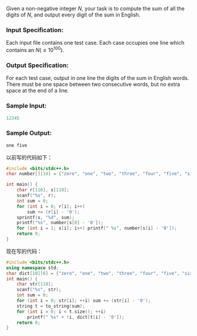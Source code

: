 Given a non-negative integer $N$, your task is to compute the sum of all the digits of $N$, and output every digit of the sum in English.
### Input Specification:

Each input file contains one test case. Each case occupies one line which contains an $N (≤10^{​100}$​​).
### Output Specification:

For each test case, output in one line the digits of the sum in English words. There must be one space between two consecutive words, but no extra space at the end of a line.
### Sample Input:

```cpp
12345
```

### Sample Output:

```cpp
one five
```

以前写的代码如下：
```cpp
#include <bits/stdc++.h>
char number[][10] = {"zero", "one", "two", "three", "four", "five", "six", "seven", "eight", "nine"}; 

int main() {
    char r[110], s[110]; 
    scanf("%s", r);
    int sum = 0;
    for (int i = 0; r[i]; i++) 
        sum += (r[i] - '0');
    sprintf(s, "%d", sum);
    printf("%s", number[s[0] - '0']);
    for (int i = 1; s[i]; i++) printf(" %s", number[s[i] - '0']);
    return 0;
}
```
现在写的代码：
```cpp
#include <bits/stdc++.h>
using namespace std;
char dict[10][6] = {"zero", "one", "two", "three", "four", "five", "six", "seven", "eight", "nine"};
int main() {
    char str[110];
    scanf("%s", str);
    int sum = 0;
    for (int i = 0; str[i]; ++i) sum += (str[i] - '0');
    string t = to_string(sum);
    for (int i = 0; i < t.size(); ++i) 
        printf(" %s" + !i, dict[t[i] - '0']);
    return 0;
}
```
